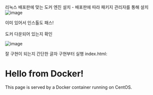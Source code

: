 리눅스 배포판에 맞는 도커 엔진 설치 - 배포판에 따라 패키지 관리자를 통해 설치
![image](https://github.com/pladata-encore/DE30-4nd-5/assets/163955122/260a4c6d-19fb-49de-839a-3391585ad88a)

이미 있어서 인스톨도 패스!
<br/><br/> 
도커 다운되어 있는지 확인

![image](https://github.com/pladata-encore/DE30-4nd-5/assets/163955122/0868cae0-40e2-4269-babb-bb06d00576f2)

잘 구현이 되는지 간단한 글자 구현부터 실행
index.html:
<!DOCTYPE html>
<html>
<head>
  <title>Welcome to Docker CentOS Web Server</title>
</head>
<body>
  <h1>Hello from Docker!</h1>
  <p>This page is served by a Docker container running on CentOS.</p>
</body>
</html>

